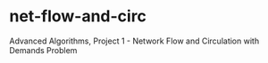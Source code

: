 # net-flow-and-circ
Advanced Algorithms, Project 1 - Network Flow and Circulation with Demands Problem
